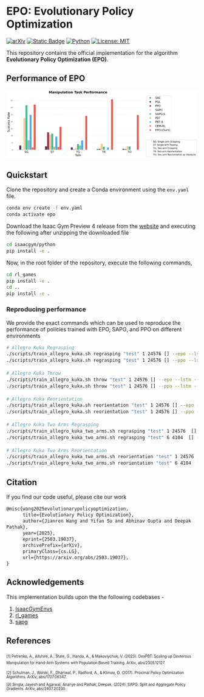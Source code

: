 # EPO: Evolutionary Policy Optimization
[![arXiv](https://img.shields.io/badge/arXiv-2407.20230-df2a2a.svg)](https://arxiv.org/abs/2503.19037)
[![Static Badge](https://img.shields.io/badge/Project-epo-a)](https://yifansu1301.github.io/EPO/)
[![Python](https://img.shields.io/badge/python-3.8-blue)](https://www.python.org)
[![License: MIT](https://img.shields.io/badge/License-MIT-yellow.svg)](https://opensource.org/licenses/MIT)

This repository contains the official implementation for the algorithm **Evolutionary Policy Optimization (EPO)**. 

## Performance of EPO

![Manipulation Task Performance](docs/images/manipulation_task_performance.png)

## Quickstart

Clone the repository and create a Conda environment using the ```env.yaml``` file.
```bash
conda env create -f env.yaml
conda activate epo
```

Download the Isaac Gym Preview 4 release from the [website](https://developer.nvidia.com/isaac-gym) and executing the following after unzipping the downloaded file
```bash
cd isaacgym/python
pip install -e .
```

Now, in the root folder of the repository, execute the following commands,
```bash
cd rl_games
pip install -e . 
cd ..
pip install -e .
```

### Reproducing performance
 
We provide the exact commands which can be used to reproduce the performance of policies trained with EPO, SAPG, and PPO on different environments

```bash
# Allegro Kuka Regrasping
./scripts/train_allegro_kuka.sh regrasping "test" 1 24576 [] --epo --lstm --num-expl-coef-blocks=64 --wandb-entity <ENTITY_NAME> --ir-type=none  # EPO
./scripts/train_allegro_kuka.sh regrasping "test" 1 24576 [] --ppo --lstm --wandb-entity <ENTITY_NAME> # PPO

# Allegro Kuka Throw
./scripts/train_allegro_kuka.sh throw "test" 1 24576 [] --epo --lstm --num-expl-coef-blocks=64 --wandb-entity <ENTITY_NAME> --ir-type=none #EPO 
./scripts/train_allegro_kuka.sh throw "test" 1 24576 [] --ppo --lstm --wandb-entity <ENTITY_NAME> # PPO

# Allegro Kuka Reorientation
./scripts/train_allegro_kuka.sh reorientation "test" 1 24576 [] --epo --lstm --num-expl-coef-blocks=64 --wandb-entity <ENTITY_NAME> --ir-type=entropy --ir-coef-scale=0.005 #EPO
./scripts/train_allegro_kuka.sh reorientation "test" 1 24576 [] --ppo --lstm --wandb-entity <ENTITY_NAME> # PPO

# Allegro Kuka Two Arms Regrasping
./scripts/train_allegro_kuka_two_arms.sh regrasping "test" 1 24576  [] --epo --lstm --num-expl-coef-blocks=64 --wandb-entity <ENTITY_NAME> --ir-type=entropy --ir-coef-scale=0.002 # EPO
./scripts/train_allegro_kuka_two_arms.sh regrasping "test" 6 4104  [] --ppo --lstm --wandb-entity <ENTITY_NAME> # PPO

# Allegro Kuka Two Arms Reorientation
./scripts/train_allegro_kuka_two_arms.sh reorientation "test" 1 24576  [] --epo --lstm --num-expl-coef-blocks=64 --wandb-entity <ENTITY_NAME> --ir-type=entropy --ir-coef-scale=0.002 # EPO
./scripts/train_allegro_kuka_two_arms.sh reorientation "test" 6 4104  [] --ppo --lstm --wandb-entity <ENTITY_NAME> # PPO


```

## Citation
If you find our code useful, please cite our work
```
@misc{wang2025evolutionarypolicyoptimization,
      title={Evolutionary Policy Optimization}, 
      author={Jianren Wang and Yifan Su and Abhinav Gupta and Deepak Pathak},
      year={2025},
      eprint={2503.19037},
      archivePrefix={arXiv},
      primaryClass={cs.LG},
      url={https://arxiv.org/abs/2503.19037}, 
}
```
## Acknowledgements
This implementation builds upon the the following codebases - 
1. [IsaacGymEnvs](https://github.com/isaac-sim/IsaacGymEnvs)
2. [rl_games](https://github.com/Denys88/rl_games)
3. [sapg](https://github.com/jayeshs999/sapg?tab=readme-ov-file)

## References

<small><small>
<a id="1">[1]</a> 
Petrenko, A., Allshire, A., State, G., Handa, A., & Makoviychuk, V. (2023). DexPBT: Scaling up Dexterous Manipulation for Hand-Arm Systems with Population Based Training. ArXiv, abs/2305.12127.

<a id="2">[2]</a>
Schulman, J., Wolski, F., Dhariwal, P., Radford, A., & Klimov, O. (2017). Proximal Policy Optimization Algorithms. ArXiv, abs/1707.06347.

<a id="3">[3]</a>
Singla, Jayesh and Agarwal, Ananye and Pathak, Deepak. (2024). SAPG: Split and Aggregate Policy Gradients. ArXiv, abs/2407.20230.

</small></small>